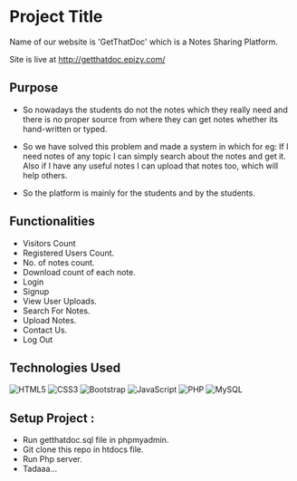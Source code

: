 
# Project Title

Name of our website is 'GetThatDoc' which is a Notes
Sharing Platform.

Site is live at http://getthatdoc.epizy.com/


## Purpose


- So nowadays the students do not the notes which
  they really need and there is no proper source from where 
  they can get notes whether its hand-written or typed.

- So we have solved this problem and made a system in which
  for eg: If I need notes of any topic I can simply search about the notes and get it. Also if I have any useful notes I can upload that notes too, which will help others.

- So the platform is mainly for the students and by the students.

## Functionalities

- Visitors Count
- Registered Users Count.
- No. of notes count.
- Download count of each note.
- Login 
- Signup
- View User Uploads.
- Search For Notes.
- Upload Notes.
- Contact Us.
- Log Out

## Technologies Used

![HTML5](https://img.shields.io/badge/html5-%23E34F26.svg?style=for-the-badge&logo=html5&logoColor=white)
![CSS3](https://img.shields.io/badge/css3-%231572B6.svg?style=for-the-badge&logo=css3&logoColor=white)
![Bootstrap](https://img.shields.io/badge/bootstrap-%23563D7C.svg?style=for-the-badge&logo=bootstrap&logoColor=white)
![JavaScript](https://img.shields.io/badge/javascript-%23323330.svg?style=for-the-badge&logo=javascript&logoColor=%23F7DF1E)
![PHP](https://img.shields.io/badge/php-%23777BB4.svg?style=for-the-badge&logo=php&logoColor=white)
![MySQL](https://img.shields.io/badge/mysql-%2300f.svg?style=for-the-badge&logo=mysql&logoColor=white)

## Setup Project :
- Run getthatdoc.sql file in phpmyadmin.
- Git clone this repo in htdocs file.
- Run Php server.
- Tadaaa... 
